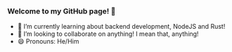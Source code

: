 ### Welcome to my GitHub page! 👋

- 🌱 I’m currently learning about backend development, NodeJS and Rust!
- 👯 I’m looking to collaborate on anything! I mean that, anything!
- 😄 Pronouns: He/Him
